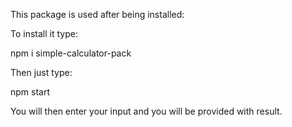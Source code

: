 This package is used after being installed:

To install it type:
   
   npm i simple-calculator-pack



Then just type:

  npm start


You will then enter your input and you will be provided with result.


